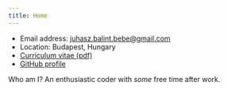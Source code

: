 ```yaml
---
title: Home
---
```


* Email address: [juhasz.balint.bebe@gmail.com](mailto:juhasz.balint.bebe@gmail.com)
* Location: Budapest, Hungary
* [Curriculum vitae (pdf)](https://mainstorage3.z6.web.core.windows.net/cv2021nophoto.pdf)
* [GitHub profile](https://github.com/jbebe)

Who am I? An enthusiastic coder with *some* free time after work.